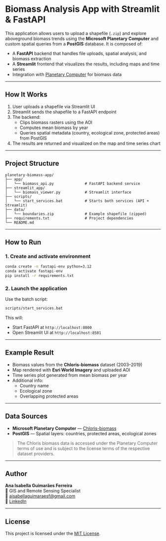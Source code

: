 # Biomass Analysis App with Streamlit & FastAPI

This application allows users to upload a shapefile (`.zip`) and explore aboveground biomass trends using the **Microsoft Planetary Computer** and custom spatial queries from a **PostGIS** database. It is composed of:

- A **FastAPI** backend that handles file uploads, spatial analysis, and biomass extraction
- A **Streamlit** frontend that visualizes the results, including maps and time series
- Integration with [Planetary Computer](https://planetarycomputer.microsoft.com/) for biomass data

---

## How It Works

1. User uploads a shapefile via Streamlit UI
2. Streamlit sends the shapefile to a FastAPI endpoint
3. The backend:
   - Clips biomass rasters using the AOI
   - Computes mean biomass by year
   - Queries spatial metadata (country, ecological zone, protected areas) from PostGIS
4. The results are returned and visualized on the map and time series chart

---

## Project Structure

```
planetary-biomass-app/
├── app/
│   └── biomass_api.py              # FastAPI backend service
├── streamlit_app/
│   └── biomass_viewer.py           # Streamlit interface
├── scripts/
│   └── start_services.bat          # Starts both services (API + Streamlit)
├── data/
│   └── boundaries.zip              # Example shapefile (zipped)
├── requirements.txt                # Project dependencies
└── README.md
```

---

## How to Run

### 1. Create and activate environment

```bash
conda create -n fastapi-env python=3.12
conda activate fastapi-env
pip install -r requirements.txt
```

### 2. Launch the application

Use the batch script:

```bash
scripts/start_services.bat
```

This will:
- Start FastAPI at `http://localhost:8000`
- Open Streamlit UI at `http://localhost:8501`

---

## Example Result

- Biomass values from the **Chloris-biomass** dataset (2003–2019)
- Map rendered with **Esri World Imagery** and uploaded AOI
- Time series plot generated from mean biomass per year
- Additional info:
  - Country name
  - Ecological zone
  - Overlapping protected areas

---

## Data Sources

- **Microsoft Planetary Computer** — [Chloris-biomass](https://planetarycomputer.microsoft.com/catalog/chloris-biomass)
- **PostGIS** — Spatial layers: countries, protected areas, ecological zones

> The Chloris biomass data is accessed under the Planetary Computer terms of use and is subject to the license terms of the respective dataset providers.

---

## Author

**Ana Isabella Guimarães Ferreira**  
🌱 GIS and Remote Sensing Specialist  
📧 aisabellaguimaraesf@gmail.com  
🔗 [LinkedIn](https://www.linkedin.com/in/ana-isabella-g-ferreira)

---

## License

This project is licensed under the [MIT License](LICENSE).